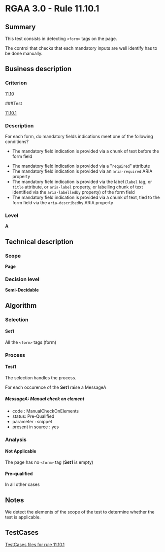 # RGAA 3.0 -  Rule 11.10.1

## Summary

This test consists in detecting `<form>` tags on the page.

The control that checks that each mandatory inputs are well identify has to be done manually.

## Business description

### Criterion

[11.10](http://disic.github.io/rgaa_referentiel_en/RGAA3.0_Criteria_English_version_v1.html#crit-11-10)

###Test

[11.10.1](http://disic.github.io/rgaa_referentiel_en/RGAA3.0_Criteria_English_version_v1.html#test-11-10-1)

### Description
For each form, do mandatory fields
    indications meet one of the following conditions?
    <ul><li>The
   mandatory field indication is provided via a chunk
   of text before the form field</li>
  <li>The
   mandatory field indication is provided via a
   "<code>required</code>" attribute</li>
  <li>The
   mandatory field indication is provided via an
   <code>aria-required</code> ARIA property</li>
  <li>The
   mandatory field indication is provided via the label
   (<code>label</code> tag, or <code>title</code> attribute, or <code>aria-label</code>
   property, or labelling chunk of text identified via
   the <code>aria-labelledby</code> property) of the form field</li>
  <li>The
   mandatory field indication is provided via a chunk
   of text, tied to the form field via the
   <code>aria-describedby</code> ARIA property</li>
    </ul> 


### Level

**A**

## Technical description

### Scope

**Page**

### Decision level

**Semi-Decidable**

## Algorithm

### Selection

#### Set1

All the `<form>` tags (form)

### Process

#### Test1

The selection handles the process.

For each occurence of the **Set1** raise a MessageA

##### MessageA: Manual check on element

-   code : ManualCheckOnElements
-   status: Pre-Qualified
-   parameter : snippet
-   present in source : yes

### Analysis

#### Not Applicable

The page has no `<form>` tag (**Set1** is empty)

#### Pre-qualified

In all other cases

## Notes

We detect the elements of the scope of the test to determine whether the
test is applicable.



##  TestCases 

[TestCases files for rule 11.10.1](https://github.com/Asqatasun/Asqatasun/tree/master/rules/rules-rgaa3.0/src/test/resources/testcases/rgaa30/Rgaa30Rule111001/) 


